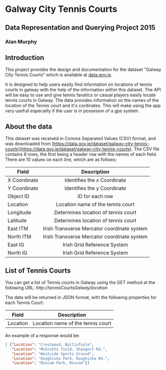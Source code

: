 # Galway City Tennis Courts
## Data Representation and Querying Project 2015
### Alan Murphy

## Introduction
This project provides the design and documentation for the dataset "Galway City Tennis Courts" which is available at [data.gov.ie](http://data.gov.ie).

It is designed to help users easily find information on locations of tennis courts in galway with the help of the information within this dataset. The API will be easy to use and give tennis fanatics or casual players easily locate tennis courts in Galway. The data provides information on the names of the location of the Tennis court and it's cordinates. This will make using the app very usefull especailly if the user is in possesion of a gps system.

## About the data
This dataset was received in Comma Separated Values (CSV) format, and was downloaded from [https://data.gov.ie/dataset/galway-city-tennis-courts](https://data.gov.ie/dataset/galway-city-tennis-courts).
The CSV file contains 6 rows, the first being a header row with the names of each field.
There are 10 values on each line, which are as follows:

| Field         | Description                                                 |
| ------------- |:-----------------------------------------------------------:|
| X Coordinate  | Identifies the x Coordinate                                 |
| Y Coordinate  | Identifies the y Coordinate                                 |
| Object ID     | ID for each row                                             |
| Location      | Location name of the tennis court                           |
| Longitude     | Determines location of tennis court                         |
| Latitude      | Determines location of tennis court                         |
| East ITM      | Irish Transverse Mercator coordinate system                 |
| North ITM     | Irish Transverse Mercator coordinate system                 |
| East IG       | Irish Grid Reference System                                 |
| North IG      | Irish Grid Reference System                                 |

## List of Tennis Courts
You can get a list of Tennis courts in Galway using the GET method at the following URL:
*http://tennisCourtsGalway/location*

The data will be returned in JSON format, with the following properties for each Tennis Court:

| Field         | Description                                                 |
| ------------- |:-----------------------------------------------------------:|
| Location      | Location name of the tennis court                           |
   
An example of a response would be:
```JSON
[ {"Location": "Crestwood, Ballinfoyle", 
   "Location": "McGraths field, Shangort Rd.",
   "Location": "Westside Sports Ground",
   "Location": "Doughiska Park, Doughiska Rd.",
   "Location": "Roscam Park, Roscam"}]
```